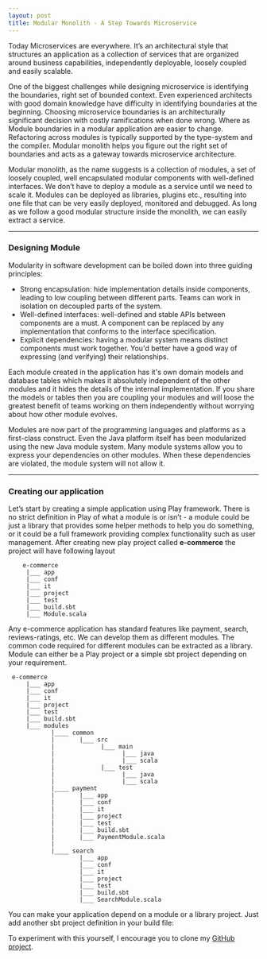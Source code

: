 ```yaml
---
layout: post
title: Modular Monolith - A Step Towards Microservice
---
```

<link rel="stylesheet" href="https://gist-assets.github.com/assets/embed-b67021dc07195830cc157f7720b938fb.css">

Today Microservices are everywhere. It’s an architectural style that structures an application as a collection of services that are organized around business capabilities, independently deployable, loosely coupled and easily scalable.

One of the biggest challenges while designing microservice is identifying the boundaries, right set of bounded context. Even experienced architects with good domain knowledge have difficulty in identifying boundaries at the beginning. Choosing microservice boundaries is an architecturally significant decision with costly ramifications when done wrong. Where as Module boundaries in a modular application are easier to change. Refactoring across modules is typically supported by the type-system and the compiler. Modular monolith helps you figure out the right set of boundaries and acts as a gateway towards microservice architecture.

Modular monolith, as the name suggests is a collection of modules, a set of loosely coupled, well encapsulated modular components with well-defined interfaces. We don’t have to deploy a module as a service until we need to scale it. Modules can be deployed as libraries, plugins etc., resulting into one file that can be very easily deployed, monitored and debugged. As long as we follow a good modular structure inside the monolith, we can easily extract a service.

--------------

### Designing Module

Modularity in software development can be boiled down into three guiding principles:
* Strong encapsulation: hide implementation details inside components, leading to low coupling between different parts. Teams can work in isolation on decoupled parts of the system.
* Well-defined interfaces: well-defined and stable APIs between components are a must. A component can be replaced by any implementation that conforms to the interface specification.
* Explicit dependencies: having a modular system means distinct components must work together. You'd better have a good way of expressing (and verifying) their relationships.

Each module created in the application has it's own domain models and database tables which makes it absolutely independent of the other modules and it hides the details of the internal implementation.
If you share the models or tables then you are coupling your modules and will loose the greatest benefit of teams working on them independently without worrying about how other module evolves. 

Modules are now part of the programming languages and platforms as a first-class construct. Even the Java platform itself has been modularized using the new Java module system. Many module systems allow you to express your dependencies on other modules. When these dependencies are violated, the module system will not allow it.

---------------

### Creating our application

Let’s start by creating a simple application using Play framework. There is no strict definition in Play of what a module is or isn’t - a module could be just a library that provides some helper methods to help you do something, or it could be a full framework providing complex functionality such as user management.
After creating new play project called **e-commerce** the project will have following layout

```
    e-commerce
     |___ app
     |___ conf
     |___ it
     |___ project
     |___ test
     |___ build.sbt
     |___ Module.scala
```
Any e-commerce application has standard features like payment, search, reviews-ratings, etc. We can develop them as different modules.
The common code required for different modules can be extracted as a library.
Module can either be a Play project or a simple sbt project depending on your requirement. 

```
 e-commerce
     |___ app
     |___ conf
     |___ it
     |___ project
     |___ test
     |___ build.sbt
     |___ modules
            |____ common
            |       |___ src
            |             |___ main
            |                   |___ java
            |                   |___ scala
            |             |___ test
            |                   |___ java
            |                   |___ scala
            |____ payment
            |       |___ app
            |       |___ conf
            |       |___ it
            |       |___ project
            |       |___ test
            |       |___ build.sbt
            |       |___ PaymentModule.scala
            |
            |____ search
                    |___ app
                    |___ conf
                    |___ it
                    |___ project
                    |___ test
                    |___ build.sbt
                    |___ SearchModule.scala
``` 

You can make your application depend on a module or a library project. Just add another sbt project definition in your build file:

<script src="https://gist.github.com/akshantalpm/2e265fc86b487c3a858af4a8d0c88d05.js"></script>

To experiment with this yourself, I encourage you to clone my [GitHub project](https://github.com/akshantalpm/e-commerce).


 

